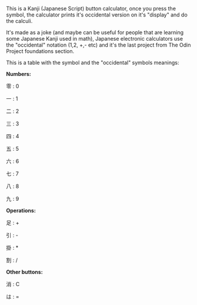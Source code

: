 This is a Kanji (Japanese Script) button calculator, once you press the symbol, the calculator prints it's occidental version on it's "display" and do the calculi.

It's made as a joke (and maybe can be useful for people that are learning some Japanese Kanji used in math), Japanese electronic calculators use the "occidental" notation (1,2, +,- etc) and it's the last project from The Odin Project foundations section.

This is a table with the symbol and the "occidental" symbols meanings:

**Numbers:**

零 : 0


一 : 1


二 : 2

三 : 3


四 : 4


五 : 5


六 : 6


七 : 7


八 : 8


九 : 9

**Operations:**

足 : +


引 : -


掛 : *


割 : /

**Other buttons:**

消 : C


は : =